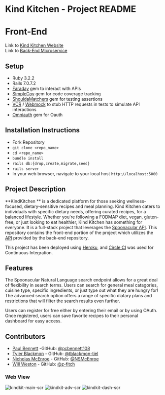 # Kind Kitchen - Project README
# Front-End

Link to [Kind Kitchen Website](https://consultancy-fe-b49461b80f89.herokuapp.com) <br/>
Link to [Back-End Microservice](https://github.com/WillWeston94/consultancy-be)

## Setup
- Ruby 3.2.2
- Rails 7.0.7.2
- [Faraday](https://github.com/lostisland/faraday) gem to interact with APIs
- [SimpleCov](https://github.com/simplecov-ruby/simplecov) gem for code coverage tracking
- [ShouldaMatchers](https://github.com/thoughtbot/shoulda-matchers) gem for testing assertions
- [VCR](https://github.com/vcr/vcr) / [Webmock](https://github.com/bblimke/webmock) to stub HTTP requests in tests to simulate API interactions
- [Omniauth](https://github.com/omniauth/omniauth) gem for Oauth

## Installation Instructions
 - Fork Repository
 - `git clone <repo_name>`
 - `cd <repo_name>`
 - `bundle install`   
 - `rails db:{drop,create,migrate,seed}`
 - `rails server`
 - In your web browser, navigate to your local host `http://localhost:5000`

## Project Description
**KindKitchen ** is a dedicated platform for those seeking wellness-focused, dietary-sensitive recipes and meal planning. Kind Kitchen caters to individuals with specific dietary needs, offering curated recipes, for a balanced lifestyle. Whether you're following a FODMAP diet, vegan, gluten-free, or just looking to eat healthier, Kind Kitchen has something for everyone. It is a full-stack project that leverages the [Spoonacular API](https://spoonacular.com/food-api). This repository contains the front-end portion of the project which utilizes the [API](https://github.com/WillWeston94/consultancy-be) provided by the back-end repository.

This project has been deployed using [Heroku](https://id.heroku.com/login), and [Circle CI](https://circleci.com/) was used for Continuous Integration.

## Features
The Spoonacular Natural Language search endpoint allows for a great deal of flexibility in search terms. Users can search for general meal catagories, cuisine type, specific ingredients, or just type out what they are hungry for! The advanced search option offers a range of specific diatary plans and restrictions that will filter the search results even further.

Users can register for free either by entering their email or by using OAuth. Once registered, users can save favorite recipes to their personal dashboard for easy access.


## Contributors

- [Paul Bennett](https://www.linkedin.com/in/paul-bennett-dev/) -GitHub: [@pcbennett108](https://github.com/pcbennett108)
- [Tyler Blackmon](https://www.linkedin.com/in/tyler-blackmon/) - GitHub: [@tblackmon-tiel](https://github.com/tblackmon-tiel)
- [Nicholas McEnroe](https://www.linkedin.com/in/nicholasmcenroe/) - GitHub: [@NSMcEnroe](https://github.com/NSMcEnroe)
- [Will Weston](https://www.linkedin.com/in/weston-william/) - GitHub: [@z-fitch](https://github.com/WillWeston94)


### Web View
![kindkit-main-scr](https://github.com/WillWeston94/consultancy-fe/assets/88985382/aa85a9da-d9be-4091-8aae-06576676fd00)
![kindkit-adv-scr](https://github.com/WillWeston94/consultancy-fe/assets/88985382/b6ef251a-a87d-47d1-b0f5-420479d842f6)
![kindkit-dash-scr](https://github.com/WillWeston94/consultancy-fe/assets/88985382/17fc09e2-5e92-4b49-bc5f-95d05ed3fb15)

